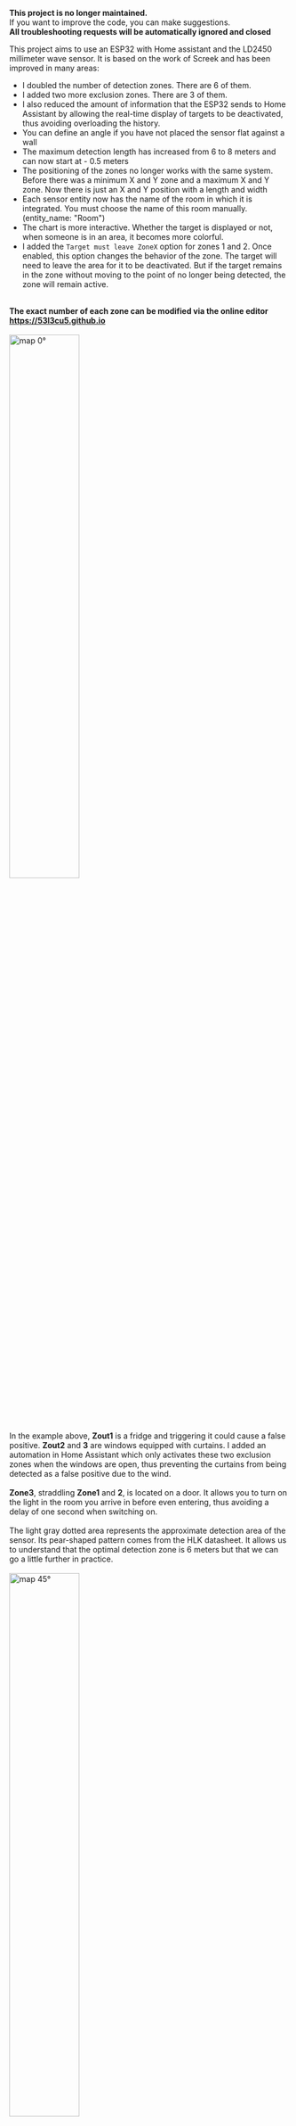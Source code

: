 <b>This project is no longer maintained.</b><br/>
If you want to improve the code, you can make suggestions.<br/>
<b>All troubleshooting requests will be automatically ignored and closed</b>


This project aims to use an ESP32 with Home assistant and the LD2450 millimeter wave sensor. It is based on the work of Screek and has been improved in many areas:
- I doubled the number of detection zones. There are 6 of them.
- I added two more exclusion zones. There are 3 of them.
- I also reduced the amount of information that the ESP32 sends to Home Assistant by allowing the real-time display of targets to be deactivated, thus avoiding overloading the history.
- You can define an angle if you have not placed the sensor flat against a wall
- The maximum detection length has increased from 6 to 8 meters and can now start at - 0.5 meters
- The positioning of the zones no longer works with the same system. Before there was a minimum X and Y zone and a maximum X and Y zone. Now there is just an X and Y position with a length and width
- Each sensor entity now has the name of the room in which it is integrated. You must choose the name of this room manually. (entity_name: "Room")
- The chart is more interactive. Whether the target is displayed or not, when someone is in an area, it becomes more colorful.
- I added the `Target must leave ZoneX` option for zones 1 and 2. Once enabled, this option changes the behavior of the zone. The target will need to leave the area for it to be deactivated. But if the target remains in the zone without moving to the point of no longer being detected, the zone will remain active.
<br/>
<b>The exact number of each zone can be modified via the online editor <a href="https://53l3cu5.github.io">https://53l3cu5.github.io</a></b>
<br/>
<br/>
<picture>
 <img alt="map 0°" width=50% height=50% src="https://forum.hacf.fr/uploads/default/original/3X/9/f/9f0e7d34a22281a5f8b7d2b3c38dd49ec131d3c6.gif">
</picture>  <br/><br/>
In the example above, <b>Zout1</b> is a fridge and triggering it could cause a false positive. <b>Zout2</b> and <b>3</b> are windows equipped with curtains. I added an automation in Home Assistant which only activates these two exclusion zones when the windows are open, thus preventing the curtains from being detected as a false positive due to the wind.
<br/><br/>
<b>Zone3</b>, straddling <b>Zone1</b> and <b>2</b>, is located on a door. It allows you to turn on the light in the room you arrive in before even entering, thus avoiding a delay of one second when switching on.
<br/><br/>
The light gray dotted area represents the approximate detection area of the sensor. Its pear-shaped pattern comes from the HLK datasheet. It allows us to understand that the optimal detection zone is 6 meters but that we can go a little further in practice.  <br/><br/>
<picture>
 <img alt="map 45°" width=50% height=50% src="https://forum.hacf.fr/uploads/default/original/3X/c/5/c5b53d535f0624cc30aa5af48a753b4861e7bcb1.gif">
</picture> <br/><br/>
In the example above, the `angle` field has been set to 45 degrees and the sensor placed in a corner of the room.<br/><br/>
<picture>
 <img alt="map 45° and leave" src="https://forum.hacf.fr/uploads/default/original/3X/a/c/ac119a3e2397fd6de3c51ad5e6792b7eb1b63be0.gif">
</picture> <br/><br/>
The example above uses the same conditions as the previous example but limiting the number of detection zones to two. In addition, the `Target must leave` option has been activated for zone 2.
When the sensor stops detecting the target in zone 2 (even though it has not left it), the zone remains active.
